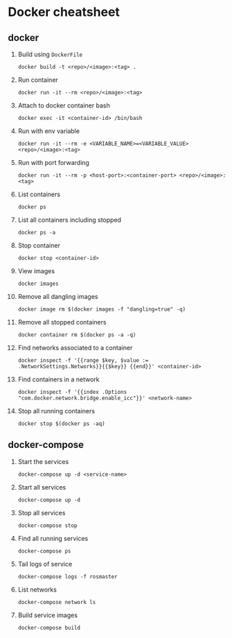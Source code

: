 # Docker cheatsheet

## docker
1) Build using `DockerFile`
    
    `docker build -t <repo>/<image>:<tag> . `
2) Run container

    `docker run -it --rm <repo>/<image>:<tag>`
3) Attach to docker container bash

    `docker exec -it <container-id> /bin/bash`
3) Run with env variable

    `docker run -it --rm -e <VARIABLE_NAME>=<VARIABLE_VALUE> <repo>/<image>:<tag>`
4) Run with port forwarding

    `docker run -it --rm -p <host-port>:<container-port> <repo>/<image>:<tag>`
5) List containers

    `docker ps`
6) List all containers including stopped

    `docker ps -a`
7) Stop container

    `docker stop <container-id>`
8) View images

    `docker images`
9) Remove all dangling images

    `docker image rm $(docker images -f "dangling=true" -q)`
10) Remove all stopped containers

    `docker container rm $(docker ps -a -q)`
11) Find networks associated to a container

    `docker inspect -f '{{range $key, $value := .NetworkSettings.Networks}}{{$key}} {{end}}' <container-id>`
12) Find containers in a network

    `docker inspect -f '{{index .Options "com.docker.network.bridge.enable_icc"}}' <network-name>`

13) Stop all running containers

    `docker stop $(docker ps -aq)`

## docker-compose
1) Start the services

    `docker-compose up -d <service-name>`
2) Start all services

    `docker-compose up -d`
3) Stop all services

    `docker-compose stop`
4) Find all running services

    `docker-compose ps`
5) Tail logs of service 

    `docker-compose logs -f rosmaster`
6) List networks

    `docker-compose network ls`
7) Build service images

    `docker-compose build`